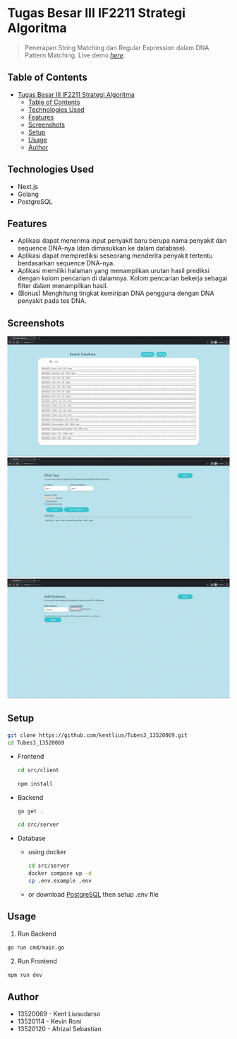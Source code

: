 # Tugas Besar III IF2211 Strategi Algoritma

> Penerapan String Matching dan Regular Expression dalam DNA Pattern Matching.
> Live demo [_here_](https://dna.kentang.fun).

## Table of Contents

- [Tugas Besar III IF2211 Strategi Algoritma](#tugas-besar-iii-if2211-strategi-algoritma)
  - [Table of Contents](#table-of-contents)
  - [Technologies Used](#technologies-used)
  - [Features](#features)
  - [Screenshots](#screenshots)
  - [Setup](#setup)
  - [Usage](#usage)
  - [Author](#author)

## Technologies Used

- Next.js
- Golang
- PostgreSQL

## Features

- Aplikasi dapat menerima input penyakit baru berupa nama penyakit dan sequence DNA-nya (dan dimasukkan ke dalam database).
- Aplikasi dapat memprediksi seseorang menderita penyakit tertentu berdasarkan sequence DNA-nya.
- Aplikasi memiliki halaman yang menampilkan urutan hasil prediksi dengan kolom pencarian di dalamnya. Kolom pencarian bekerja sebagai filter dalam menampilkan hasil.
- (Bonus) Menghitung tingkat kemiripan DNA pengguna dengan DNA penyakit pada tes DNA.

## Screenshots

![screenshot](screenshot.png)
![screenshot2](screenshot2.png)
![screenshot3](screenshot3.png)

## Setup

```sh
git clone https://github.com/kentlius/Tubes3_13520069.git
cd Tubes3_13520069
```

- Frontend

  ```sh
  cd src/client
  ```

  ```sh
  npm install
  ```

- Backend

  ```sh
  go get .
  ```

  ```sh
  cd src/server
  ```

- Database
  - using docker
    ```sh
    cd src/server
    docker compose up -d
    cp .env.example .env
    ```
  - or download [PostgreSQL](https://www.postgresql.org/download/) then setup .env file

## Usage

1. Run Backend

```sh
go run cmd/main.go
```

2. Run Frontend

```sh
npm run dev
```

## Author

- 13520069 - Kent Liusudarso
- 13520114 - Kevin Roni
- 13520120 - Afrizal Sebastian
